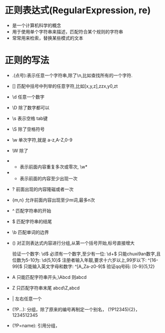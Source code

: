 # 正则表达式(RegularExpression, re)
- 是一个计算机科学的概念
- 用于使用单个字符串来描述，匹配符合某个规则的字符串
- 常常用来检索，替换某些模式的文本

# 正则的写法

- .(点号):表示任意一个字符串,除了\n,比如查找所有的一个字符\.
- [] 匹配中括号中列举的任意字符,比如[x,y,z],zzx,y0,zt
- \d 任意一个数字
- \D 除了数字都可以
- \s 表示空格 tab键
- \S 除了空格符号
- \w 单次字符,就是 a-z,A-Z,0-9
- \W 除了
- *  表示前面内容重复多次或零次, \w*
- +  表示前面的内容至少出现一次
- ?  前面出现的内容隆磁或者一次
- {m,n} 允许前面内容出现至少m词,最多n次
- ^  匹配字符串的开始
- $  匹配字符串的结尾
- \b 匹配单词的边界
- () 对正则表达式内容进行分组,从第一个括号开始,标号直接增大
        
        
    验证一个数字: \d$
    必须有一个数字,至少有一位: \d+$
    只能chuxi9an数字,且位数为5-10为: \d{5,10}$
    注册者输入年靓,要求十六岁以上,99岁以下: ^[16-99]$
    只能输入英文字母和数字: ^[A_Za-z0-9]$
    验证qq号码: [0-9]{5,12}
    
- A  只能匹配字符串开头,\Abcd 则abcd
- Z  只匹配字符串末尾 abcd\Z,abcd
- |  左右任意一个
- (?P<name>...): 分组，除了原来的编号再制定一个别名， (?P<id>12345){2}， 1234512345
- (?P=name): 引用分组， 